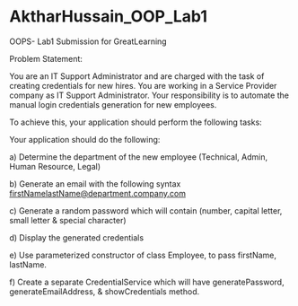 # AktharHussain_OOP_Lab1
OOPS- Lab1 Submission for GreatLearning

Problem Statement:

You are an IT Support Administrator and are charged with the task of creating credentials for
new hires. You are working in a Service Provider company as IT Support Administrator. Your responsibility
is to automate the manual login credentials generation for new employees. 

To achieve this, your application should perform the following tasks:

Your application should do the following:

a) Determine the department of the new employee (Technical, Admin, Human Resource,
Legal)

b) Generate an email with the following syntax
firstNamelastName@department.company.com

c) Generate a random password which will contain (number, capital letter, small letter &
special character)

d) Display the generated credentials

e) Use parameterized constructor of class Employee, to pass firstName, lastName.

f) Create a separate CredentialService which will have generatePassword,
generateEmailAddress, & showCredentials method.
